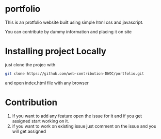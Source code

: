 # portfolio
This is an protfolio website built using simple html css and javascript.

You can contribute by dummy information and placing it on site

# Installing project Locally
just clone the projec with 
```bash
git clone https://github.com/web-contribution-DWOC/portfolio.git
```

and open index.html file with any browser

# Contribution
1. If you want to add any feature open the issue for it and if you get assigned 
start working on it.
2. if you want to work on existing issue just comment on the issue and you will get assigned 

